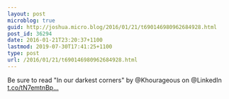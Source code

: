 ```yaml
---
layout: post
microblog: true
guid: http://joshua.micro.blog/2016/01/21/t690146980962684928.html
post_id: 36294
date: 2016-01-21T23:20:37+1100
lastmod: 2019-07-30T17:41:25+1100
type: post
url: /2016/01/21/t690146980962684928.html
---
```

Be sure to read "In our darkest corners" by @Khourageous on @LinkedIn [t.co/tN7emtnBp...](https://t.co/tN7emtnBpU)
